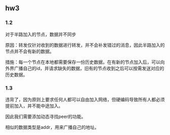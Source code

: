 ## hw3

### 1.2

对于半路加入的节点，数据并不同步

原因：转发仅针对收到的数据进行转发，并不会补发错过的消息，因此半路加入的节点并不会有新的数据。

措施：每一个节点在本地都需要保存一份历史数据，在有新的节点加入后，可以向外界广播自己的id，并请求缺失的数据，旧有的节点收到之后可以按需发送对应的历史数据。



### 1.3

违背了，因为原则上要求任何人都可以自由加入网络，但硬编码导致所有人都必须提前加入，并不能中途加入。

因此我们需要添加动态寻找peer的功能。

相似的数据类型是addr，用来广播自己的地址。
